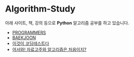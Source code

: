 # Algorithm-Study
아래 사이트, 책, 강의 등으로 __Python__ 알고리즘 공부를 하고 있습니다.
- [PROGRAMMERS](https://programmers.co.kr/)
- [BAEKJOON](https://www.acmicpc.net/)
- [이것이 코딩테스트다](https://www.hanbit.co.kr/store/books/look.php?p_code=B8945183661)
- [어서와! 자료고주와 알고리즘은 처음이지?](https://programmers.co.kr/learn/courses/57)